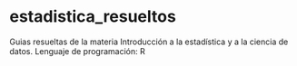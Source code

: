 # estadistica_resueltos
Guias resueltas de la materia Introducción a la estadística y a la ciencia de datos. Lenguaje de programación: R
